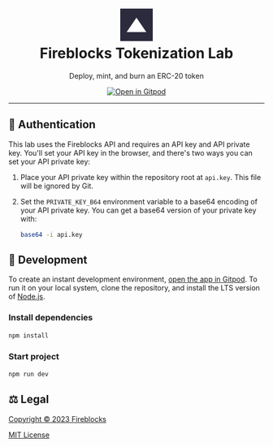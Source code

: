 <h1 align="center">
<img src="public/icons/favicon-192x192.png" alt="Fireblocks" width="64px" height="64px" />
<br />
Fireblocks Tokenization Lab
</h1>

<p align="center">
Deploy, mint, and burn an ERC-20 token
</p>

<a href="https://gitpod.io/#https://github.com/Burry/tokenization-lab" target="_blank">
<p align="center">
<img alt="Open in Gitpod" src="https://gitpod.io/button/open-in-gitpod.svg" />
</p>
</a>

---

## 🔐 Authentication

This lab uses the Fireblocks API and requires an API key and API private key. You'll set your API key in the browser, and there's two ways you can set your API private key:

1. Place your API private key within the repository root at `api.key`. This file will be ignored by Git.
2. Set the `PRIVATE_KEY_B64` environment variable to a base64 encoding of your API private key. You can get a base64 version of your private key with:

   ```bash
   base64 -i api.key
   ```

## 🔨 Development

To create an instant development environment, [open the app in Gitpod](https://gitpod.io/#https://github.com/Burry/tokenization-lab). To run it on your local system, clone the repository, and install the LTS version of [Node.js](https://nodejs.org/en/download/).

### Install dependencies

```bash
npm install
```

### Start project

```bash
npm run dev
```

## ⚖️ Legal

[Copyright © 2023 Fireblocks](https://www.fireblocks.com)

[MIT License](LICENSE)
